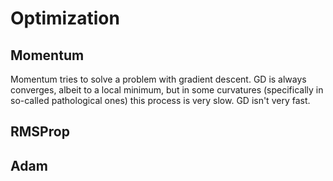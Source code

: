 # Optimization

## Momentum
Momentum tries to solve a problem with gradient descent. GD is always converges, albeit to a local minimum, but in some curvatures (specifically in so-called pathological ones) this process is very slow.
GD isn't very fast.

## RMSProp

## Adam
 